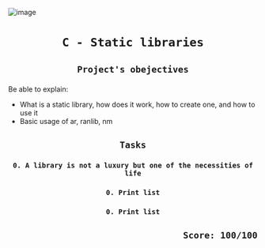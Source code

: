 ![image](https://media-exp1.licdn.com/dms/image/C4E12AQGQo_mcLkMHNQ/article-cover_image-shrink_720_1280/0/1615080464521?e=2147483647&v=beta&t=ND_OfvFzjdjngD8GdMnHY8xRccVZ57TJdjgDyOui9IM)


# <p align=center>`C - Static libraries`</p>
## <p align=center> `Project's obejectives` </p>
Be able to explain:
- What is a static library, how does it work, how to create one, and how to use it
- Basic usage of ar, ranlib, nm

## <p align=center>`Tasks`</p>
### <p align=center>`0. A library is not a luxury but one of the necessities of life`</p>
### <p align=center>`0. Print list`</p>
### <p align=center>`0. Print list`</p>

## <p align=right>`Score: 100/100`</p>
